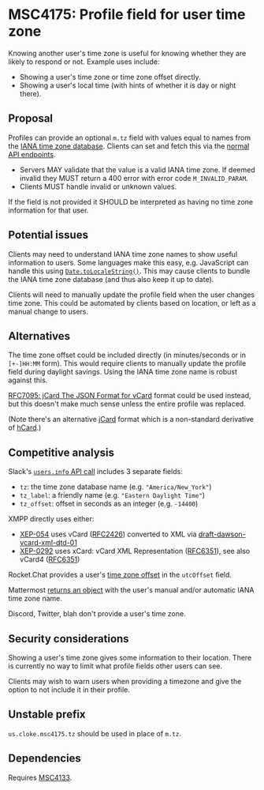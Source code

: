 # MSC4175: Profile field for user time zone

Knowing another user's time zone is useful for knowing whether they are likely
to respond or not. Example uses include:

* Showing a user's time zone or time zone offset directly.
* Showing a user's local time (with hints of whether it is day or night there).


## Proposal

Profiles can provide an optional `m.tz` field with values equal to names from the
[IANA time zone  database](https://data.iana.org/time-zones/theory.html#naming).
Clients can set and fetch this via the [normal API endpoints](https://spec.matrix.org/unstable/client-server-api/#profiles).

* Servers MAY validate that the value is a valid IANA time zone. If deemed invalid
  they MUST return a 400 error with error code `M_INVALID_PARAM`.
* Clients MUST handle invalid or unknown values.

If the field is not provided it SHOULD be interpreted as having no time zone information
for that user.


## Potential issues

Clients may need to understand IANA time zone names to show useful information to users.
Some languages make this easy, e.g. JavaScript can handle this using
[`Date.toLocaleString()`](https://developer.mozilla.org/en-US/docs/Web/JavaScript/Reference/Global_Objects/Date/toLocaleString).
This may cause clients to bundle the IANA time zone database (and thus also keep it
up to date).

Clients will need to manually update the profile field when the user changes time zone.
This could be automated by clients based on location, or left as a manual change to
users.


## Alternatives

The time zone offset could be included directly (in minutes/seconds or in `[+-]HH:MM` form).
This would require clients to manually update the profile field during daylight
savings. Using the IANA time zone name is robust against this.

[RFC7095: jCard The JSON Format for vCard](https://datatracker.ietf.org/doc/html/rfc7095)
format could be used instead, but this doesn't make much sense unless the entire
profile was replaced.

(Note there's an alternative [jCard](https://microformats.org/wiki/jCard) format
which is a non-standard derivative of [hCard](https://microformats.org/wiki/hcard).)


## Competitive analysis

Slack's [`users.info` API call](https://api.slack.com/methods/users.info) includes
3 separate fields:

* `tz`: the time zone database name (e.g. `"America/New_York"`)
* `tz_label`: a friendly name (e.g. `"Eastern Daylight Time"`)
* `tz_offset`: offset in seconds as an integer (e.g. `-14400`)


XMPP directly uses either:

* [XEP-054](https://xmpp.org/extensions/xep-0054.html) uses vCard
  ([RFC2426](https://datatracker.ietf.org/doc/html/rfc2426)) converted to XML via
  [draft-dawson-vcard-xml-dtd-01](https://datatracker.ietf.org/doc/html/draft-dawson-vcard-xml-dtd-01)
* [XEP-0292](https://xmpp.org/extensions/xep-0292.html) uses xCard: vCard XML Representation
  ([RFC6351](https://datatracker.ietf.org/doc/html/rfc6351)), see also vCard4
  ([RFC6351](https://datatracker.ietf.org/doc/html/rfc6351))

Rocket.Chat provides a user's [time zone offset](https://developer.rocket.chat/docs/user)
in the `utcOffset` field.

Mattermost [returns an object](https://api.mattermost.com/#tag/users/operation/GetUser)
with the user's manual and/or automatic IANA time zone name.

Discord, Twitter, blah don't provide a user's time zone.

## Security considerations

Showing a user's time zone gives some information to their location. There is currently
no way to limit what profile fields other users can see.

Clients may wish to warn users when providing a timezone and give
the option to not include it in their profile.


## Unstable prefix

`us.cloke.msc4175.tz` should be used in place of `m.tz`. 


## Dependencies

Requires [MSC4133](https://github.com/matrix-org/matrix-spec-proposals/pull/4133).
